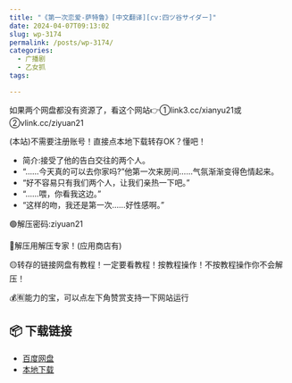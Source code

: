```yaml
---
title: "《第一次恋爱-萨特鲁》[中文翻译][cv:四ツ谷サイダー]"
date: 2024-04-07T09:13:02
slug: wp-3174
permalink: /posts/wp-3174/
categories:
  - 广播剧
  - 乙女抓
tags:

---
```


如果两个网盘都没有资源了，看这个网站👉①link3.cc/xianyu21或②vlink.cc/ziyuan21

(本站)不需要注册账号！直接点本地下载转存OK？懂吧！

*   简介:接受了他的告白交往的两个人。
*   “……今天真的可以去你家吗?”他第一次来房间……气氛渐渐变得色情起来。
*   “好不容易只有我们两个人，让我们亲热一下吧。”
*   “……喂，你看我这边。”
*   “这样的吻，我还是第一次……好性感啊。”

🟢解压密码:ziyuan21

🔵解压用解压专家！(应用商店有)

🟡转存的链接网盘有教程！一定要看教程！按教程操作！不按教程操作你不会解压！

💰🈶能力的宝，可以点左下角赞赏支持一下网站运行

## 📦 下载链接
- [百度网盘](https://blziyuan21.com/pay-download/3174?key=250e362a92&down_id=0)
- [本地下载](https://blziyuan21.com/pay-download/3174?key=250e362a92&down_id=1)


